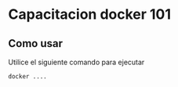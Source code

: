 # Capacitacion docker 101

Como usar
--
Utilice el siguiente comando para ejecutar

    
    docker ....
     
